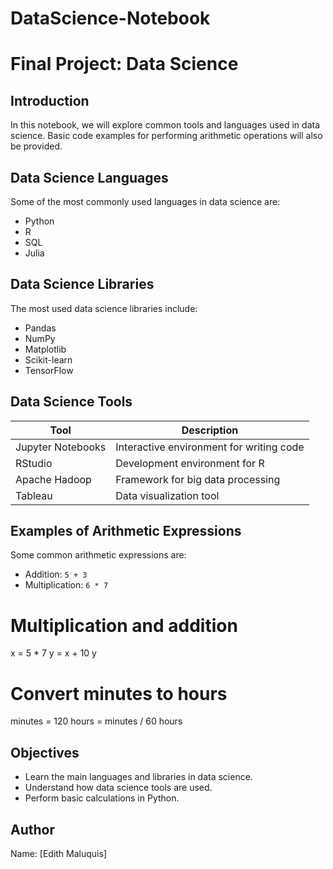 # DataScience-Notebook

# Final Project: Data Science
## Introduction
In this notebook, we will explore common tools and languages used in data science. Basic code examples for performing arithmetic operations will also be provided.
## Data Science Languages
Some of the most commonly used languages in data science are:
- Python
- R
- SQL
- Julia
## Data Science Libraries
The most used data science libraries include:
- Pandas
- NumPy
- Matplotlib
- Scikit-learn
- TensorFlow
## Data Science Tools
| Tool                  | Description                                        |
|-----------------------|----------------------------------------------------|
| Jupyter Notebooks     | Interactive environment for writing code           |
| RStudio               | Development environment for R                      |
| Apache Hadoop         | Framework for big data processing                  |
| Tableau               | Data visualization tool                            |
## Examples of Arithmetic Expressions
Some common arithmetic expressions are:
- Addition: `5 + 3`
- Multiplication: `6 * 7`
# Multiplication and addition
x = 5 * 7
y = x + 10
y
# Convert minutes to hours
minutes = 120
hours = minutes / 60
hours
## Objectives
- Learn the main languages and libraries in data science.
- Understand how data science tools are used.
- Perform basic calculations in Python.
## Author
Name: [Edith Maluquis]

